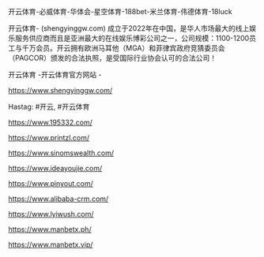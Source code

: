 开云体育-必威体育-华体会-星空体育-188bet-米兰体育-伟德体育-18luck

开云体育- (shengyinggw.com) 成立于2022年在中国，是华人市场最大的线上娱乐服务供应商而且是亚洲最大的在线娱乐博彩公司之一，公司规模：1100-1200员工与千万会员。开云拥有欧洲马耳他（MGA）和菲律宾政府竞猜委员会（PAGCOR）颁发的合法执照，是受国际行业协会认可的合法公司！

开云体育 -开云体育官方网站 -

https://www.shengyinggw.com/

Hastag: #开云, #开云体育

https://www.195332.com/

https://www.printzl.com/

https://www.sinomswealth.com/
 
https://www.ideayoujie.com/

https://www.pinyout.com/

https://www.alibaba-crm.com/

https://www.lyiwush.com/

https://www.manbetx.ph/

https://www.manbetx.vip/

